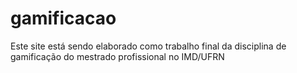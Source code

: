 # gamificacao
Este site está sendo elaborado como trabalho final da disciplina de gamificação do mestrado profissional no IMD/UFRN

